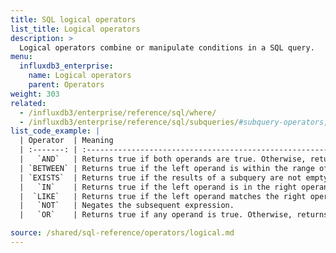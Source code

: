 ```yaml
---
title: SQL logical operators
list_title: Logical operators
description: >
  Logical operators combine or manipulate conditions in a SQL query.
menu:
  influxdb3_enterprise:
    name: Logical operators
    parent: Operators
weight: 303
related:
  - /influxdb3/enterprise/reference/sql/where/
  - /influxdb3/enterprise/reference/sql/subqueries/#subquery-operators, Subquery operators
list_code_example: |
  | Operator  | Meaning                                                                    |
  | :-------: | :------------------------------------------------------------------------- |
  |   `AND`   | Returns true if both operands are true. Otherwise, returns false.          |
  | `BETWEEN` | Returns true if the left operand is within the range of the right operand. |
  | `EXISTS`  | Returns true if the results of a subquery are not empty.                   |
  |   `IN`    | Returns true if the left operand is in the right operand list.             |
  |  `LIKE`   | Returns true if the left operand matches the right operand pattern string. |
  |   `NOT`   | Negates the subsequent expression.                                         |
  |   `OR`    | Returns true if any operand is true. Otherwise, returns false.             |

source: /shared/sql-reference/operators/logical.md
---
```


<!-- 
The content of this page is at /content/shared/sql-reference/operators/logical.md
-->
